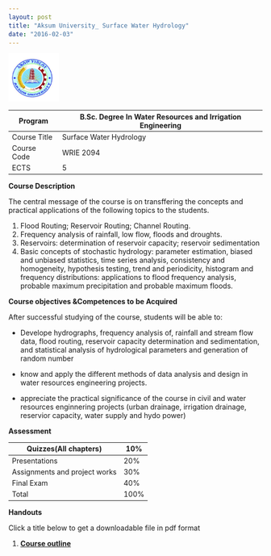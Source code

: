 ```yaml
---
layout: post
title: "Aksum University_ Surface Water Hydrology"
date: "2016-02-03"
---
```

<img src="/assets/pictures/AKU_Logo.png" alt="AkU_Logo" style="width: 100px;"/>

Program   |   B.Sc. Degree In Water Resources and Irrigation Engineering
---|---
Course Title | Surface Water Hydrology
Course Code | WRIE 2094  
 ECTS|   5

 **Course Description**

 The central message of the course is on transffering  the concepts and practical applications of the following topics to the students.

 1. Flood Routing; Reservoir Routing; Channel Routing.
 2. Frequency analysis of rainfall, low flow, floods and droughts.
 3. Reservoirs: determination of reservoir   capacity; reservoir sedimentation
 4.  Basic concepts of stochastic hydrology: parameter estimation, biased and unbiased statistics, time series analysis, consistency and homogeneity, hypothesis testing, trend and periodicity, histogram and frequency distributions: applications to flood frequency analysis, probable maximum precipitation and probable maximum floods.

**Course objectives &Competences to be Acquired**

After successful studying of the course, students will be able to:

-  Develope hydrographs, frequency analysis of, rainfall and stream flow data, flood routing, reservoir capacity determination and sedimentation, and statistical analysis of
hydrological parameters and generation of random number

- know and apply the different methods of data analysis and design in water resources engineering projects.

- appreciate the practical significance of the course in civil and water resources enginnering projects (urban drainage, irrigation drainage, reservior capacity, water supply and hydo power)

**Assessment**

Quizzes(All chapters)   |   10%
---|---
  Presentations |   20%
   Assignments and project works|   30%
   Final Exam|   40%
   Total|   100%

   **Handouts**

   Click a title below to get a downloadable file in pdf format

  1.  [**Course outline**](http://Mgebrekiros.github.io/SurfaceWaterHydrology/Courseoutline.pdf)
